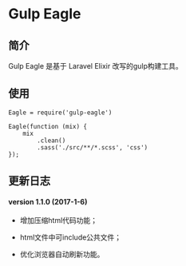 # Gulp Eagle

## 简介

Gulp Eagle 是基于 Laravel Elixir 改写的gulp构建工具。

## 使用

	Eagle = require('gulp-eagle')

	Eagle(function (mix) {
	    mix
	        .clean()
	        .sass('./src/**/*.scss', 'css')
	});

## 更新日志

#### version 1.1.0 (2017-1-6)

* 增加压缩html代码功能；

* html文件中可include公共文件；

* 优化浏览器自动刷新功能。
    


